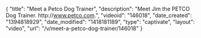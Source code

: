 {
    "title": "Meet a Petco Dog Trainer",
    "description": "Meet Jim the PETCO Dog Trainer. http:\/\/www.petco.com.",
    "videoid": "146018",
    "date_created": "1394818929",
    "date_modified": "1418181189",
    "type": "captivate",
    "layout": "video",
    "url": "\/v\/meet-a-petco-dog-trainer\/146018"
}